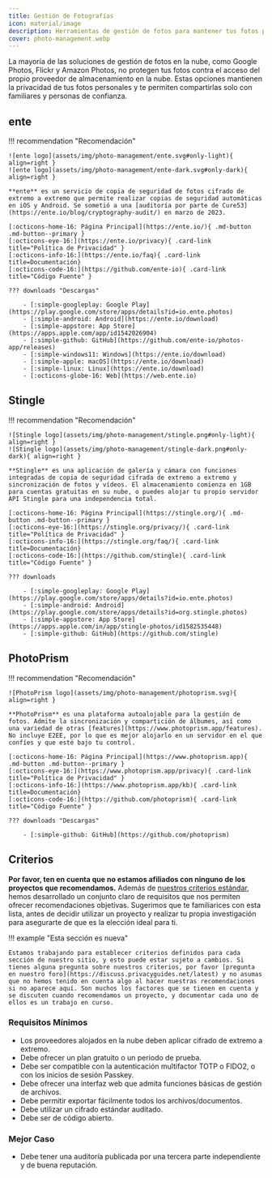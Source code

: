 ```yaml
---
title: Gestión de Fotografías
icon: material/image
description: Herramientas de gestión de fotos para mantener tus fotos personales a salvo de las miradas indiscretas de los proveedores de almacenamiento en la nube y de otros accesos no autorizados.
cover: photo-management.webp
---
```


La mayoría de las soluciones de gestión de fotos en la nube, como Google Photos, Flickr y Amazon Photos, no protegen tus fotos contra el acceso del propio proveedor de almacenamiento en la nube. Estas opciones mantienen la privacidad de tus fotos personales y te permiten compartirlas solo con familiares y personas de confianza.

## ente

!!! recommendation "Recomendación"

```
![ente logo](assets/img/photo-management/ente.svg#only-light){ align=right }
![ente logo](assets/img/photo-management/ente-dark.svg#only-dark){ align=right }

**ente** es un servicio de copia de seguridad de fotos cifrado de extremo a extremo que permite realizar copias de seguridad automáticas en iOS y Android. Se sometió a una [auditoría por parte de Cure53](https://ente.io/blog/cryptography-audit/) en marzo de 2023.

[:octicons-home-16: Página Principal](https://ente.io/){ .md-button .md-button--primary }
[:octicons-eye-16:](https://ente.io/privacy){ .card-link title="Política de Privacidad" }
[:octicons-info-16:](https://ente.io/faq){ .card-link title=Documentación}
[:octicons-code-16:](https://github.com/ente-io){ .card-link title="Código Fuente" }

??? downloads "Descargas"

    - [:simple-googleplay: Google Play](https://play.google.com/store/apps/details?id=io.ente.photos)
    - [:simple-android: Android](https://ente.io/download)
    - [:simple-appstore: App Store](https://apps.apple.com/app/id1542026904)
    - [:simple-github: GitHub](https://github.com/ente-io/photos-app/releases)
    - [:simple-windows11: Windows](https://ente.io/download)
    - [:simple-apple: macOS](https://ente.io/download)
    - [:simple-linux: Linux](https://ente.io/download)
    - [:octicons-globe-16: Web](https://web.ente.io)
```

## Stingle

!!! recommendation "Recomendación"

```
![Stingle logo](assets/img/photo-management/stingle.png#only-light){ align=right }
![Stingle logo](assets/img/photo-management/stingle-dark.png#only-dark){ align=right }

**Stingle** es una aplicación de galería y cámara con funciones integradas de copia de seguridad cifrada de extremo a extremo y sincronización de fotos y vídeos. El almacenamiento comienza en 1GB para cuentas gratuitas en su nube, o puedes alojar tu propio servidor API Stingle para una independencia total.

[:octicons-home-16: Página Principal](https://stingle.org/){ .md-button .md-button--primary }
[:octicons-eye-16:](https://stingle.org/privacy/){ .card-link title="Política de Privacidad" }
[:octicons-info-16:](https://stingle.org/faq/){ .card-link title=Documentación}
[:octicons-code-16:](https://github.com/stingle){ .card-link title="Código Fuente" }

??? downloads

    - [:simple-googleplay: Google Play](https://play.google.com/store/apps/details?id=io.ente.photos)
    - [:simple-android: Android](https://play.google.com/store/apps/details?id=org.stingle.photos)
    - [:simple-appstore: App Store](https://apps.apple.com/in/app/stingle-photos/id1582535448)
    - [:simple-github: GitHub](https://github.com/stingle)
```

## PhotoPrism

!!! recommendation "Recomendación"

```
![PhotoPrism logo](assets/img/photo-management/photoprism.svg){ align=right }

**PhotoPrism** es una plataforma autoalojable para la gestión de fotos. Admite la sincronización y compartición de álbumes, así como una variedad de otras [features](https://www.photoprism.app/features). No incluye E2EE, por lo que es mejor alojarlo en un servidor en el que confíes y que esté bajo tu control.

[:octicons-home-16: Página Principal](https://www.photoprism.app){ .md-button .md-button--primary }
[:octicons-eye-16:](https://www.photoprism.app/privacy){ .card-link title="Política de Privacidad" }
[:octicons-info-16:](https://www.photoprism.app/kb){ .card-link title=Documentación}
[:octicons-code-16:](https://github.com/photoprism){ .card-link title="Código Fuente" }

??? downloads "Descargas"

    - [:simple-github: GitHub](https://github.com/photoprism)
```

## Criterios

**Por favor, ten en cuenta que no estamos afiliados con ninguno de los proyectos que recomendamos.** Además de [nuestros criterios estándar](about/criteria.md), hemos desarrollado un conjunto claro de requisitos que nos permiten ofrecer recomendaciones objetivas. Sugerimos que te familiarices con esta lista, antes de decidir utilizar un proyecto y realizar tu propia investigación para asegurarte de que es la elección ideal para ti.

!!! example "Esta sección es nueva"

```
Estamos trabajando para establecer criterios definidos para cada sección de nuestro sitio, y esto puede estar sujeto a cambios. Si tienes alguna pregunta sobre nuestros criterios, por favor [pregunta en nuestro foro](https://discuss.privacyguides.net/latest) y no asumas que no hemos tenido en cuenta algo al hacer nuestras recomendaciones si no aparece aquí. Son muchos los factores que se tienen en cuenta y se discuten cuando recomendamos un proyecto, y documentar cada uno de ellos es un trabajo en curso.
```

### Requisitos Mínimos

- Los proveedores alojados en la nube deben aplicar cifrado de extremo a extremo.
- Debe ofrecer un plan gratuito o un periodo de prueba.
- Debe ser compatible con la autenticación multifactor TOTP o FIDO2, o con los inicios de sesión Passkey.
- Debe ofrecer una interfaz web que admita funciones básicas de gestión de archivos.
- Debe permitir exportar fácilmente todos los archivos/documentos.
- Debe utilizar un cifrado estándar auditado.
- Debe ser de código abierto.

### Mejor Caso

- Debe tener una auditoría publicada por una tercera parte independiente y de buena reputación.

